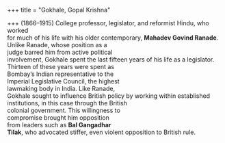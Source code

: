 +++
title = "Gokhale, Gopal Krishna"

+++
(1866–1915) College professor, legislator, and reformist Hindu, who worked  
for much of his life with his older contemporary, **Mahadev Govind Ranade**.  
Unlike Ranade, whose position as a  
judge barred him from active political  
involvement, Gokhale spent the last fifteen years of his life as a legislator.  
Thirteen of these years were spent as  
Bombay’s Indian representative to the  
Imperial Legislative Council, the highest  
lawmaking body in India. Like Ranade,  
Gokhale sought to influence British policy by working within established institutions, in this case through the British  
colonial government. This willingness to  
compromise brought him opposition  
from leaders such as **Bal Gangadhar**  
**Tilak**, who advocated stiffer, even violent opposition to British rule.